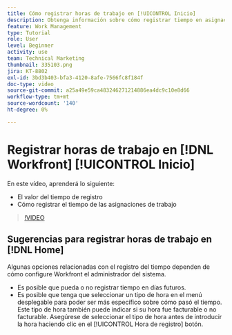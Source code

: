 ```yaml
---
title: Cómo registrar horas de trabajo en [!UICONTROL Inicio]
description: Obtenga información sobre cómo registrar tiempo en asignaciones de trabajo en [!DNL  Workfront]. Comprenda por qué puede ser necesario registrar la hora en su organización.
feature: Work Management
type: Tutorial
role: User
level: Beginner
activity: use
team: Technical Marketing
thumbnail: 335103.png
jira: KT-8802
exl-id: 3bd3b403-bfa3-4120-8afe-7566fc8f184f
doc-type: video
source-git-commit: a25a49e59ca483246271214886ea4dc9c10e8d66
workflow-type: tm+mt
source-wordcount: '140'
ht-degree: 0%

---
```


# Registrar horas de trabajo en [!DNL Workfront] [!UICONTROL Inicio]

En este vídeo, aprenderá lo siguiente:

* El valor del tiempo de registro
* Cómo registrar el tiempo de las asignaciones de trabajo

>[!VIDEO](https://video.tv.adobe.com/v/335103/?quality=12&learn=on)

## Sugerencias para registrar horas de trabajo en [!DNL Home]

Algunas opciones relacionadas con el registro del tiempo dependen de cómo configure Workfront el administrador del sistema.

* Es posible que pueda o no registrar tiempo en días futuros.
* Es posible que tenga que seleccionar un tipo de hora en el menú desplegable para poder ser más específico sobre cómo pasó el tiempo. Este tipo de hora también puede indicar si su hora fue facturable o no facturable. Asegúrese de seleccionar el tipo de hora antes de introducir la hora haciendo clic en el [!UICONTROL Hora de registro] botón.

<!---
learn more URLs
--->
